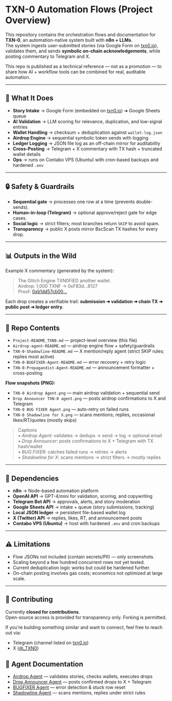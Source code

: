 # TXN-0 Automation Flows (Project Overview)

This repository contains the orchestration flows and documentation for **TXN-0**, an automation-native system built with **n8n + LLMs**.  
The system ingests user-submitted stories (via Google Form on [txn0.io](https://txn0.io)), validates them, and sends **symbolic on-chain acknowledgements**, while posting commentary to Telegram and X.

This repo is published as a technical reference — not as a promotion — to share how AI + workflow tools can be combined for real, auditable automation.

---

## 🧠 What It Does

- **Story Intake** → Google Form (embedded on [txn0.io](https://txn0.io)) ➜ Google Sheets queue  
- **AI Validation** → LLM scoring for relevance, duplication, and low-signal entries  
- **Wallet Handling** → checksum + deduplication against `wallet-log.json`  
- **Airdrop Engine** → sequential symbolic token sends with logging  
- **Ledger Logging** → JSON file log as an off-chain mirror for auditability  
- **Cross-Posting** → Telegram + X commentary with TX hash + truncated wallet details  
- **Ops** → runs on Contabo VPS (Ubuntu) with cron-based backups and hardened `.env`

---

## 🔒 Safety & Guardrails

- **Sequential gate** → processes one row at a time (prevents double-sends).  
- **Human-in-loop (Telegram)** → optional approve/reject gate for edge cases.  
- **Social logic** → strict filters; most branches return `SKIP` to avoid spam.  
- **Transparency** → public X posts mirror BscScan TX hashes for every drop.

---

## 📊 Outputs in the Wild

Example X commentary (generated by the system):

> The Glitch Engine TXN0FIED another wallet.  
> Airdrop: 1,000 TXNF → 0xF83d…8127  
> Proof: [0xb1dd57cb00…](https://bscscan.com/tx/0xb1dd57cb00...)

Each drop creates a verifiable trail: **submission ➜ validation ➜ chain TX ➜ public post ➜ ledger entry**.

---

## 🧩 Repo Contents

- `Project-README_TXN0.md` — project-level overview (this file)  
- `Airdrop-agent-README.md` — airdrop engine flow + safety/guardrails  
- `TXN-0-Shadowline-README.md` — X mention/reply agent (strict SKIP rules; replies most active)  
- `TXN-0-BUGFIXER-Agent-README.md` — error recovery + retry logic  
- `TXN-0-Propagandist-Agent-README.md` — announcement formatter + cross-posting  

**Flow snapshots (PNG):**
- `TXN-0 Airdrop Agent.png` — main airdrop validation + sequential send  
- `Drop Announcer TXN-0 agent.png` — posts airdrop confirmations to X and Telegram  
- `TXN-0 BUG FIXER Agent.png` — auto-retry on failed runs  
- `TXN-0 Shadowline for X.png` — scans mentions; replies, occasional likes/RT/quotes (mostly skips)

> Captions  
> • *Airdrop Agent*: validates → dedups → send → log → optional email  
> • *Drop Announcer*: posts confirmations to X + Telegram with TX hash/wallet  
> • *BUG FIXER*: catches failed runs → retries → alerts  
> • *Shadowline for X*: scans mentions → strict filters → mostly replies

---

## 🧩 Dependencies

- **n8n** → Node-based automation platform  
- **OpenAI API** → GPT-4/mini for validation, scoring, and copywriting  
- **Telegram Bot API** → approvals, alerts, and story moderation  
- **Google Sheets API** → intake + queue (story submissions, tracking)  
- **Local JSON ledger** → persistent file-based wallet log  
- **X (Twitter) API** → replies, likes, RT, and announcement posts  
- **Contabo VPS (Ubuntu)** → host with hardened `.env` and cron backups  

---

## ⚠️ Limitations

- Flow JSONs not included (contain secrets/PII) — only screenshots.  
- Scaling beyond a few hundred concurrent rows not yet tested.  
- Current deduplication logic works but could be hardened further.  
- On-chain posting involves gas costs; economics not optimized at large scale.

---

## 🤝 Contributing

Currently **closed for contributions**.  
Open-source access is provided for transparency only. Forking is permitted.  

If you’re building something similar and want to connect, feel free to reach out via:  
- Telegram (channel listed on [txn0.io](https://txn0.io))  
- X ([@_TXN0](https://x.com/_TXN0))  

## 🔗 Agent Documentation

- [Airdrop Agent](./Airdrop-agent-README.md) — validates stories, checks wallets, executes drops  
- [Drop Announcer Agent](./TXN-0-Drop-Announcer-Agent-README.md) — posts confirmed drops to X + Telegram  
- [BUGFIXER Agent](./TXN-0-BUGFIXER-Agent-README.md) — error detection & stuck row reset  
- [Shadowline Agent](./TXN-0-Shadowline-README.md) — scans mentions, replies under strict rules


